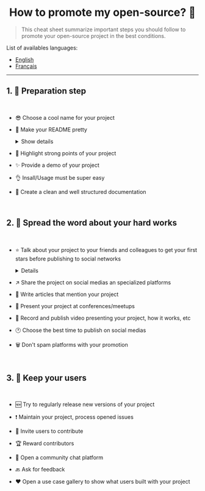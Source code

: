 <h1 align="center">How to promote my open-source? 🚀</h1>

> This cheat sheet summarize important steps you should follow to promote your open-source project in the best conditions.

List of availables languages:

- [English](./README.md)
- [Français](./README-fr.md)

---

## 1. 🎢 Preparation step

<br />

- 😎 Choose a cool name for your project

- 💅 Make your README pretty

    <details>
    <summary>Show details</summary>
    <p>

  > [List of beautiful readmes](https://github.com/matiassingers/awesome-readme).

    </p>
    </details>

- 💪 Highlight strong points of your project 

- ✨ Provide a demo of your project

- 👌 Insall/Usage must be super easy

- 📘 Create a clean and well structured documentation

<br />

## 2. 📢 Spread the word about your hard works

<br />

- ⭐ Talk about your project to your friends and colleagues to get your first stars before publishing to social networks

    <details>
    <summary>Details</summary>
    <p>

  > A minimum of stars make your project more trustable then a zero star project.

    </p>
    </details>

- ↗️ Share the project on social medias an specialized platforms

- 📃 Write articles that mention your project

- 🎤 Present your project at conferences/meetups

- 🎥 Record and publish video presenting your project, how it works, etc

- 🕐 Choose the best time to publish on social medias 

- 🗑 Don't spam platforms with your promotion

<br />

## 3. 🤝 Keep your users

<br />

- 🆕 Try to regularly release new versions of your project

- ❗ Maintain your project, process opened issues

- 🙏 Invite users to contribute

- 🏆 Reward contributors

- 💬 Open a community chat platform

- 🔙 Ask for feedback

- ❤️ Open a use case gallery to show what users built with your project

<br />
